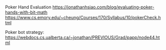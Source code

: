 Poker Hand Evaluation
https://jonathanhsiao.com/blog/evaluating-poker-hands-with-bit-math
https://www.cs.emory.edu/~cheung/Courses/170/Syllabus/10/pokerCheck.html

Poker bot strategy:
https://webdocs.cs.ualberta.ca/~jonathan/PREVIOUS/Grad/papp/node44.html
